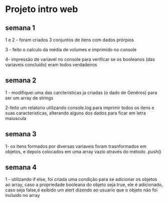 # **Projeto intro web**

## **semana 1**
1 e 2 - foram criados 3 conjuntos de itens com dados prórpios 

3 - feito o calculo da média de volumes e imprimido no console

4- impressão de variavel no console para verificar se os booleanos (das variaveis concluido) eram todos verdadeiros

## **semana 2**
1 - modifiquei uma das carcteristicas ja criadas (o dado de Genêros) para ser um array de strings

2-feito um relatorio utilizando console.log para imprimir todos os itens e suas caracteristicas, alterando alguns dos dados para ficar em letra maiuscula

## **semana 3**
1- os itens formados por diversas variaveis foram trasnformados em objetos, e depois colocados em uma array vazio através do método .push()

## **semana 4**
1 - utilizando if else, foi criada uma condição para se adicionar os objetos ao array, caso a propriedade booleana do objeto seja true, ele é adicionado, caso seja false,é exibido um alert dizendo ao usuario que o objeto não foi incluido no array 